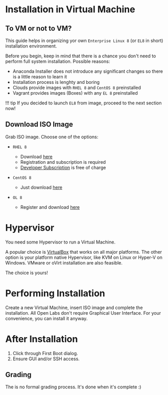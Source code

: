 # Installation in Virtual Machine

## To VM or not to VM?

This guide helps in organizing yor own `Enterprise Linux 8` (or `EL8` in short) installation environment.

Before you begin, keep in mind that there is a chance you don't need to perform full system installation. Possible reasons:

* Anaconda Installer does not introduce any significant changes so there is a little reason to learn it
* Installation process is lenghty and boring
* Clouds provide images with `RHEL 8` and `CentOS 8` preinstalled
* Vagrant provides images (Boxes) with any `EL 8` preinstalled

!!! tip
    If you decided to launch `EL8` from image, proceed to the next section now!

## Download ISO Image

Grab ISO image. Choose one of the options:

* `RHEL 8`
    * Download [here](https://developers.redhat.com/products/rhel/download/)
    * Registration and subscription is required
    * [Developer Subscription](https://developers.redhat.com/blog/2016/03/31/no-cost-rhel-developer-subscription-now-available/) is free of charge

* `CentOS 8`
    * Just download [here](https://wiki.centos.org/Download)

* `OL 8`
    * Register and download [here](https://www.oracle.com/technetwork/server-storage/linux/downloads/index.html)

# Hypervisor

You need some Hypervisor to run a Virtual Machine.

A popular choice is [VirtualBox](https://www.virtualbox.org/) that works on all major platforms.
The other option is your platform native Hypervisor, like KVM on Linux or Hyper-V on Windows.
VMware or oVirt installation are also feasible.

The choice is yours!

# Performing Installation

Create a new Virtual Machine, insert ISO image and complete the installation. All Open Labs don't require Graphical User Interface. For your convenience, you can install it anyway.

# After Installation

1. Click through First Boot dialog.
2. Ensure GUI and/or SSH access.

## Grading

The is no formal grading process. It's done when it's complete :)
